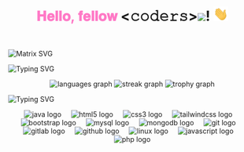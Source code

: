 ﻿<h1 align="center"><font color="#FF79C6">𝐇𝐞𝐥𝐥𝐨, 𝐟𝐞𝐥𝐥𝐨𝐰 </font><𝚌𝚘𝚍𝚎𝚛𝚜><img src="https://github.com/TheDudeThatCode/TheDudeThatCode/blob/master/Assets/Earth.gif" width="24px"></𝚌𝚘𝚍𝚎𝚛𝚜>! <img src="https://raw.githubusercontent.com/ABSphreak/ABSphreak/master/gifs/Hi.gif" width="30px"></h1>

<br>

![Matrix SVG](https://raw.githubusercontent.com/rodrigograca31/rodrigograca31/master/matrix.svg)
<br>

![Typing SVG](https://readme-typing-svg.demolab.com/?font=Jetbrains+mono&size=40&pause=1000&color=FF79C6&center=true&random=false&width=500&height=100&lines=+I'm+Angela+)[](https://git.io/typing-svg)
<br>


<div align="center">
<img src="https://github-readme-stats.vercel.app/api/top-langs?username=Anpiarur&locale=en&hide\_title=false&layout=compact&card\_width=320&langs\_count=5&theme=dracula&hide\_border=true&order=2" height="150" alt="languages graph" />
<img src="https://streak-stats.demolab.com?user=Anpiarur&locale=en&mode=daily&theme=dracula&hide\_border=true&border\_radius=5&order=3" height="150" alt="streak graph" />
<img src="https://github-profile-trophy.vercel.app?username=Anpiarur&theme=dracula&column=-1&row=1&margin-w=8&margin-h=8&no-bg=true&no-frame=true&order=4" height="150" alt="trophy graph" />
</div>

![Typing SVG](https://readme-typing-svg.demolab.com/?font=Jetbrains+mono&size=40&pause=1000&color=FF79C6&center=true&random=false&width=500&height=100&lines=+Tech+Stack+)[](https://git.io/typing-svg)

<div align="center">
<img src="https://cdn.jsdelivr.net/gh/devicons/devicon/icons/java/java-original.svg" height="40" alt="java logo" />
<img width="12" />
<img src="https://cdn.jsdelivr.net/gh/devicons/devicon/icons/html5/html5-original.svg" height="40" alt="html5 logo" />
<img width="12" />
<img src="https://cdn.jsdelivr.net/gh/devicons/devicon/icons/css3/css3-original.svg" height="40" alt="css3 logo" />
<img width="12" />
<img src="https://cdn.jsdelivr.net/gh/devicons/devicon/icons/tailwindcss/tailwindcss-original-wordmark.svg" height="40" alt="tailwindcss logo" />
<img width="12" />
<img src="https://cdn.jsdelivr.net/gh/devicons/devicon/icons/bootstrap/bootstrap-original.svg" height="40" alt="bootstrap logo" />
<img width="12" />
<img src="https://cdn.jsdelivr.net/gh/devicons/devicon/icons/mysql/mysql-original.svg" height="40" alt="mysql logo" />
<img width="12" />
<img src="https://cdn.jsdelivr.net/gh/devicons/devicon/icons/mongodb/mongodb-original.svg" height="40" alt="mongodb logo" />
<img width="12" />
<img src="https://cdn.jsdelivr.net/gh/devicons/devicon/icons/git/git-original.svg" height="40" alt="git logo" />
<img width="12" />
<img src="https://cdn.jsdelivr.net/gh/devicons/devicon/icons/gitlab/gitlab-original.svg" height="40" alt="gitlab logo" />
<img width="12" />
<img src="https://skillicons.dev/icons?i=github" height="40" alt="github logo" />
<img width="12" />
<img src="https://cdn.jsdelivr.net/gh/devicons/devicon/icons/linux/linux-original.svg" height="40" alt="linux logo" />
<img width="12" />
<img src="https://cdn.jsdelivr.net/gh/devicons/devicon/icons/javascript/javascript-original.svg" height="40" alt="javascript logo" />
<img width="12" />
<img src="https://cdn.jsdelivr.net/gh/devicons/devicon/icons/php/php-original.svg" height="40" alt="php logo" />
</div>
